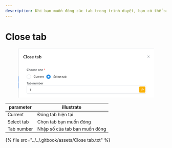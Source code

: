 ```yaml
---
description: Khi bạn muốn đóng các tab trong trình duyệt, bạn có thể sử dụng chức năng này.
---
```


# Close tab

<figure><img src="../../.gitbook/assets/Close tab.png" alt=""><figcaption></figcaption></figure>

| parameter  | illustrate                    |
| ---------- | ----------------------------- |
| Current    | Đóng tab hiện tại             |
| Select tab | Chọn tab bạn muốn đóng        |
| Tab number | Nhập số của tab bạn muốn đóng |

{% file src="../../.gitbook/assets/Close tab.txt" %}

